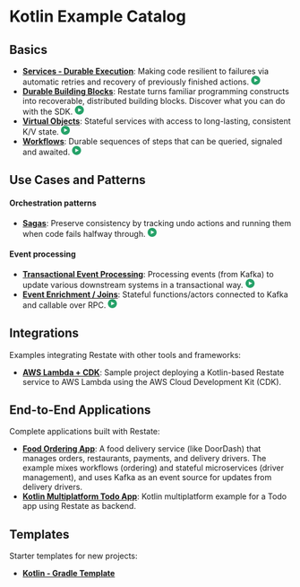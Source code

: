 # Kotlin Example Catalog

## Basics

- **[Services - Durable Execution](basics)**: Making code resilient to failures via automatic retries and recovery of previously finished actions. [<img src="https://raw.githubusercontent.com/restatedev/img/refs/heads/main/play-button.svg" width="16" height="16">](basics/src/main/kotlin/durable_execution/SubscriptionService.kt)
- **[Durable Building Blocks](basics)**: Restate turns familiar programming constructs into recoverable, distributed building blocks. Discover what you can do with the SDK. [<img src="https://raw.githubusercontent.com/restatedev/img/refs/heads/main/play-button.svg" width="16" height="16">](basics/src/main/kotlin/building_blocks/MyService.kt)
- **[Virtual Objects](basics)**: Stateful services with access to long-lasting, consistent K/V state.  [<img src="https://raw.githubusercontent.com/restatedev/img/refs/heads/main/play-button.svg" width="16" height="16">](basics/src/main/kotlin/virtual_objects/GreeterObject.kt)
- **[Workflows](basics)**: Durable sequences of steps that can be queried, signaled and awaited. [<img src="https://raw.githubusercontent.com/restatedev/img/refs/heads/main/play-button.svg" width="16" height="16">](basics/src/main/kotlin/workflows/SignupWorkflow.kt)

## Use Cases and Patterns

#### Orchestration patterns
- **[Sagas](patterns-use-cases/README.md#sagas)**: Preserve consistency by tracking undo actions and running them when code fails halfway through. [<img src="https://raw.githubusercontent.com/restatedev/img/refs/heads/main/play-button.svg" width="16" height="16">](patterns-use-cases/src/main/kotlin/my/example/sagas/BookingWorkflow.kt)

#### Event processing
- **[Transactional Event Processing](patterns-use-cases/README.md#transactional-event-processing)**: Processing events (from Kafka) to update various downstream systems in a transactional way. [<img src="https://raw.githubusercontent.com/restatedev/img/refs/heads/main/play-button.svg" width="16" height="16">](patterns-use-cases/src/main/kotlin/my/example/eventtransactions/UserFeed.kt)
- **[Event Enrichment / Joins](patterns-use-cases/README.md#event-enrichment--joins)**: Stateful functions/actors connected to Kafka and callable over RPC. [<img src="https://raw.githubusercontent.com/restatedev/img/refs/heads/main/play-button.svg" width="16" height="16">](patterns-use-cases/src/main/kotlin/my/example/eventenrichment/PackageTracker.kt)

## Integrations

Examples integrating Restate with other tools and frameworks:

- **[AWS Lambda + CDK](integrations/kotlin-gradle-lambda-cdk)**: Sample project deploying a Kotlin-based Restate service to AWS Lambda using the AWS Cloud Development Kit (CDK).

## End-to-End Applications

Complete applications built with Restate:

- **[Food Ordering App](end-to-end-applications/food-ordering)**: A food delivery service (like DoorDash) that manages orders, restaurants, payments, and delivery drivers. The example mixes workflows (ordering) and stateful microservices (driver management), and uses Kafka as an event source for updates from delivery drivers.
- **[Kotlin Multiplatform Todo App](end-to-end-applications/kmp-android-todo-app)**: Kotlin multiplatform example for a Todo app using Restate as backend.

## Templates

Starter templates for new projects:

- **[Kotlin - Gradle Template](templates/kotlin-gradle)**